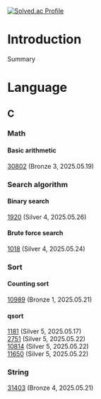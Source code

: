 [![Solved.ac Profile](http://mazassumnida.wtf/api/generate_badge?boj=j30n9hn)](https://solved.ac/j30n9hn)
# Introduction
Summary

# Language
## C
### Math
#### Basic arithmetic
[30802](./CLASS/CLASS2/30802/main.c) (Bronze 3, 2025.05.19)
### Search algorithm
#### Binary search
[1920](./CLASS/CLASS2/1920/main.c) (Silver 4, 2025.05.26)<br>
#### Brute force search
[1018](./CLASS/CLASS2/1018/main.c) (Silver 4, 2025.05.24)<br>
### Sort
#### Counting sort
[10989](./CLASS/CLASS2/10989/main.c) (Bronze 1, 2025.05.21)
#### qsort
[1181](./CLASS/CLASS2/1181/main.c) (Silver 5, 2025.05.17)<br>
[2751](./CLASS/CLASS2/2751/main.c) (Silver 5, 2025.05.22)<br>
[10814](./CLASS/CLASS2/10814/main.c) (Silver 5, 2025.05.22)<br>
[11650](./CLASS/CLASS2/11650/main.c) (Silver 5, 2025.05.22)<br>
### String
[31403](./CLASS/CLASS1/31403/main.c) (Bronze 4, 2025.05.21)